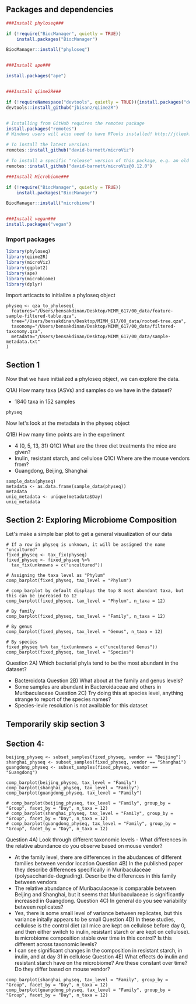 ## Packages and dependencies

```r
###Install phyloseq###

if (!require("BiocManager", quietly = TRUE))
    install.packages("BiocManager")

BiocManager::install("phyloseq")


###Install ape###

install.packages("ape")


###Install qiime2R###

if (!requireNamespace("devtools", quietly = TRUE)){install.packages("devtools")}
devtools::install_github("jbisanz/qiime2R")


# Installing from GitHub requires the remotes package
install.packages("remotes")
# Windows users will also need to have RTools installed! http://jtleek.com/modules/01_DataScientistToolbox/02_10_rtools/

# To install the latest version:
remotes::install_github("david-barnett/microViz")

# To install a specific "release" version of this package, e.g. an old version 
remotes::install_github("david-barnett/microViz@0.12.0") 

###Install Microbiome###

if (!require("BiocManager", quietly = TRUE))
    install.packages("BiocManager")

BiocManager::install("microbiome")


###Install vegan###
install.packages("vegan")
```

### Import packages
```r
library(phyloseq)
library(qiime2R)
library(microViz)
library(ggplot2)
library(ape)
library(microbiome)
library(dplyr)
```

Import articacts to initialize a phyloseq object

```{r}
physeq <- qza_to_phyloseq(
  features="/Users/bensakdinan/Desktop/MIMM_617/00_data/feature-sample-filtered-table.qza",
  tree="/Users/bensakdinan/Desktop/MIMM_617/00_data/rooted-tree.qza",
  taxonomy="/Users/bensakdinan/Desktop/MIMM_617/00_data/filtered-taxonomy.qza",
  metadata="/Users/bensakdinan/Desktop/MIMM_617/00_data/sample-metadata.txt"
)
```
## Section 1
Now that we have initialized a phyloseq object, we can explore the data. 

Q1A) How many taxa (ASVs) and samples do we have in the dataset?
 - 1840 taxa in 152 samples
```{r}
physeq
```

Now let's look at the metadata in the physeq object

Q1B) How many time points are in the experiment
  - 4 (0, 5, 13, 31)
Q1C) What are the three diet treatments the mice are given?
  - Inulin, resistant starch, and cellulose
Q1C) Where are the mouse vendors from?
 - Guangdong, Beijing, Shanghai
```{r}
sample_data(physeq)
metadata <- as.data.frame(sample_data(physeq))
metadata
uniq_metadata <- unique(metadata$Day)
uniq_metadata
```

## Section 2: Exploring Microbiome Composition

Let's make a simple bar plot to get a general visualization of our data
```{r}
# If a row in physeq is unknown, it will be assigned the name "uncultured" 
fixed_physeq <- tax_fix(physeq)
fixed_physeq <- fixed_physeq %>% 
  tax_fix(unknowns = c("uncultured"))

# Assigning the taxa level as "Phylum"
comp_barplot(fixed_physeq, tax_level = "Phylum")

# comp_barplot by default displays the top 8 most abundant taxa, but this can be increased to 12
comp_barplot(fixed_physeq, tax_level = "Phylum", n_taxa = 12)

# By family 
comp_barplot(fixed_physeq, tax_level = "Family", n_taxa = 12)

# By genus 
comp_barplot(fixed_physeq, tax_level = "Genus", n_taxa = 12)

# By species
fixed_physeq %>% tax_fix(unknowns = c("uncultured Genus"))
comp_barplot(fixed_physeq, tax_level = "Species")
```

Question 2A) Which bacterial phyla tend to be the most abundant in the dataset?
 - Bacteroidota
Question 2B) What about at the family and genus levels?
 - Some samples are abundant in Bacteroidaceae and others in Muribaculaceae
Question 2C) Try doing this at species level, anything strange to report of the species names?
 - Species-levle resolution is not available for this dataset 
 
## Temporarily skip section 3

## Section 4: 

```{r}
beijing_physeq <- subset_samples(fixed_physeq, vendor == "Beijing")
shanghai_physeq <- subset_samples(fixed_physeq, vendor == "Shanghai")
guangdong_physeq <- subset_samples(fixed_physeq, vendor == "Guangdong")

comp_barplot(beijing_physeq, tax_level = "Family")
comp_barplot(shanghai_physeq, tax_level = "Family")
comp_barplot(guangdong_physeq, tax_level = "Family")

# comp_barplot(beijing_physeq, tax_level = "Family", group_by = "Group", facet_by = "Day", n_taxa = 12)
# comp_barplot(shanghai_physeq, tax_level = "Family", group_by = "Group", facet_by = "Day", n_taxa = 12)
# comp_barplot(guangdong_physeq, tax_level = "Family", group_by = "Group", facet_by = "Day", n_taxa = 12)
```
Question 4A) Look through different taxonomic levels - What differences in the relative abundance do you observe based on mouse vendor?
 - At the family level, there are differences in the abudances of different families between vendor location
Question 4B) In the published paper they describe differences specifically in Muribaculaceae (polysaccharide-degrading). Describe the differences in this family between vendors
 - The relative abundance of Muribaculaceae is comparable between Beijing and Shanghai, but it seems that Muribaculaceae is significantly increased in Guangdong.
Question 4C) In general do you see variability between replicates?
 - Yes, there is some small level of variance between replicates, but this variance initally appears to be small
Question 4D) In these studies, cellulose is the control diet (all mice are kept on cellulose before day 0, and then either switch to inulin, resistant starch or are kept on cellulose). Is microbiome composition stable over time in this control? Is this different across taxonomic levels?
 - I can see significant changes in the composition in resistant starch, in inulin, and at day 31 in cellulose
Question 4E) What effects do inulin and resistant starch have on the microbiome? Are these constant over time? Do they differ based on mouse vendor?
```{r}
comp_barplot(shanghai_physeq, tax_level = "Family", group_by = "Group", facet_by = "Day", n_taxa = 12)
comp_barplot(guangdong_physeq, tax_level = "Family", group_by = "Group", facet_by = "Day", n_taxa = 12)
```

